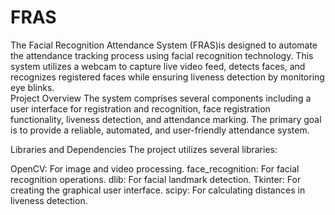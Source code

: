 # FRAS
The Facial Recognition Attendance System (FRAS)is designed to automate the attendance tracking process using facial recognition technology. This system utilizes a webcam to capture live video feed, detects faces, and recognizes registered faces while ensuring liveness detection by monitoring eye blinks.  
Project Overview The system comprises several components including a user interface for registration and recognition, face registration functionality, liveness detection, and attendance marking. The primary goal is to provide a reliable, automated, and user-friendly attendance system.

Libraries and Dependencies The project utilizes several libraries:

OpenCV: For image and video processing.
face_recognition: For facial recognition operations.
dlib: For facial landmark detection.
Tkinter: For creating the graphical user interface.
scipy: For calculating distances in liveness detection.
